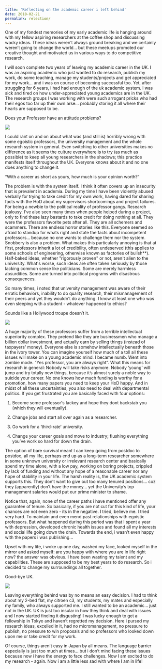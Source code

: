 ```yaml
---
title: 'Reflecting on the academic career i left behind'
date: 2018-02-21
permalink: relection/
---
```

One of my fondest memories of my early academic life is hanging around with my fellow aspiring researchers at the coffee shop and discussing wacky ideas. These ideas weren’t always ground breaking and we certainly weren’t going to change the world... but these meetups promoted our creative thought and motivated us in various ways to do competitive research.

I will soon complete two years of leaving my academic career in the UK. I was an aspiring academic who just wanted to do research, publish my work, do some teaching, manage my students/projects and get appreciated for my work... and i was on course of becoming successful too. Yet, after struggling for 6 years, i had had enough of the uk academic system. I was sick and tired on how under-appreciated young academics are in the UK. The research groups I was working with were such arrogant pricks who had their egos too far up their own arse... probably storing it all where their hearts are supposed to be.

Does your Professor have an attitude problems?

![](https://github.com/drsamirkhan/tkhan.github.io/blob/master/files/big_deal.jpg?raw=true)

I could rant on and on about what was (and still is) horribly wrong with some egoistic professors, the university management and the whole research system in general. Even switching to other universities makes no difference as it seems the culture everywhere is to try (as much as possible) to keep all young researchers in the shadows; this practice manifests itself throughout the UK. Everyone knows about it and no one does anything to change it.

“With a career as short as yours, how much is your opinion worth?”

The problem is with the system itself. I think it often covers up an insecurity that is prevalent in academia. During my time I have been violently abused verbally for trying to take credit for my own work, having dared for sharing facts with the HoD about my supervisors shortcomings and project failures. For being a newbie to the political reality of professor gangs. Research jealousy. I’ve also seen many times when people helped during a project, only to find these lazy bastards to take credit for doing nothing at all. They were the professors favorite pets after all. They are all schemers and scammers. There are endless horror stories like this. Everyone seemed so afraid to standup for whats right and state the facts about incompetent professors... because no one wants to challenge them nor the system. Snobbery is also a problem. What makes this particularly annoying is that at first, professors inherit a lot of credibility, often undeserved (this applies to some schools of engineering, otherwise known as factories of bullsh**).  Half-baked ideas, whether "rigorously proven" or not, aren't alien to the university. What's worse, such ideas are often taken seriously by those lacking common sense like politicians. Some are merely harmless absurdities. Some are turned into political programs with disastrous consequences.

So many times, i noted that university management was aware of their erratic behaviors, inability to do quality research, their mismanagement of their peers and yet they wouldn’t do anything. I know at least one who was even sleeping with a student - whatever happened to ethics? 

Sounds like a Hollywood troupe doesn’t it.

![](https://github.com/drsamirkhan/tkhan.github.io/blob/master/files/giphy.gif?raw=true)

A huge majority of these professors suffer from a terrible intellectual superiority complex. They pretend like they are businessmen who manage a billion dollar investment, and actually earn by selling things (instead of taxpayers' money). Everyone else is somehow intellectually beneath those in the ivory tower. You can imagine yourself how much of a toll all these issues will make on a young academic mind. I became numb. Went into zombie mode. “Yes professor, you are always right”. What this means for research in general: Nobody will take risks anymore. Nobody ‘young’ will jump and try totally new things, because it’s almost surely a noble way to suicide your career. No one knows how much funding is worthy for a promotion, how many papers you need to keep your HoD happy. And in midst of all these uncertainties, you also need to deal with departmental politics. If you get frustrated you are basically faced with four options:

1) Become some professor's lackey and hope they dont backstab you (which they will eventually).

2) Change jobs and start all over again as a researcher. 

3) Go work for a ‘third-rate’ university.

4) Change your career goals and move to industry; flushing everything you’ve work so hard for down the drain.

The option of bare survival meant I can keep going from postdoc to postdoc, all my life, perhaps end up as a long-term researcher somewhere in some unknown university or irrelevant research center and basically spend my time alone, with a low pay, working on boring projects, crippled by lack of funding and without any hope of a reasonable career nor any hope of stability in your life. The harsh reality is, the UK academic system supports this. They don’t want to give out too many tenured positions... coz they (apparently) don’t have the money... yet the University’s top management salaries would put our prime minister to shame.

Notice that, again, none of the career paths i have mentioned offer any guarantee of tenure. So basically, if you are not cut for this kind of life, your chances are not even zero - its in the negative. I tried, believe me. I tried very hard. To maintain and even mend past relationships with egoistic professors. But what happened during this period was that I spent a year with depression, developed chronic health issues and found all my interests and social life going down the drain. Towards the end, i wasn’t even happy with the papers i was publishing...

Upset with my life, i woke up one day, washed my face, looked myself in the mirror and asked myself: are you happy with where you are in life right now? the answer was obvious. I have been wasting my talent and my capabilities. These are supposed to be my best years to do research. So i decided to change my surroundings all together. 

Good-bye UK.

![](https://github.com/drsamirkhan/tkhan.github.io/blob/master/files/giphy1.gif?raw=true)

Leaving everything behind was by no means an easy decision. I had to think about my 2-bed flat, my citroen c3, my students, my mates and especially my family, who always supported me. I still wanted to be an academic... just not in the UK. UK is just too insular in how they think and deal with issues and I now started finding it disgusting! I was lucky enough to get a fellowship in Tokyo and haven’t regretted my decision. Here i pursed my research ideas, excelled in it, had no micromanagement, no pressure to publish, no pressure to win proposals and no professors who looked down upon me or take credit for my work. 

Of course, things aren’t easy in Japan by all means. The language barrier especially is just too much at times... but i don’t mind facing these issues because now i have the energy to face challenges. Now I am excited to do my research - again. Now i am a little less sad with where I am in life!
